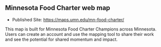 ## Minnesota Food Charter web map

- Published Site: https://maps.umn.edu/mn-food-charter/

This map is built for Minnesota Food Charter Champions across Minnesota. Users can create an account and use the mapping tool to share their work and see the potential for shared momentum and impact.
